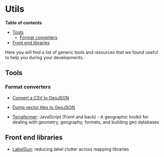 # Utils
<!-- START doctoc generated TOC please keep comment here to allow auto update -->
<!-- DON'T EDIT THIS SECTION, INSTEAD RE-RUN doctoc TO UPDATE -->
**Table of contents**

- [Tools](#tools)
  - [Format converters](#format-converters)
- [Front end libraries](#front-end-libraries)

<!-- END doctoc generated TOC please keep comment here to allow auto update -->
Here you will find a list of generic tools and resources that we found useful to
help you during your developments.

## Tools
### Format converters
* [Convert a CSV to GeoJSON ](https://github.com/gavinr/csv-to-geojson)

* [Dump vector tiles to GeoJSON](https://github.com/mapbox/vt2geojson)

* [Terraformer](https://github.com/Esri/Terraformer): JavaScript (Front and back) - A geographic toolkit for dealing with geometry, geography, formats, and building geo databases

## Front end libraries

* [LabelGun](https://github.com/Geovation/labelgun): reducing label clutter across mapping libraries

